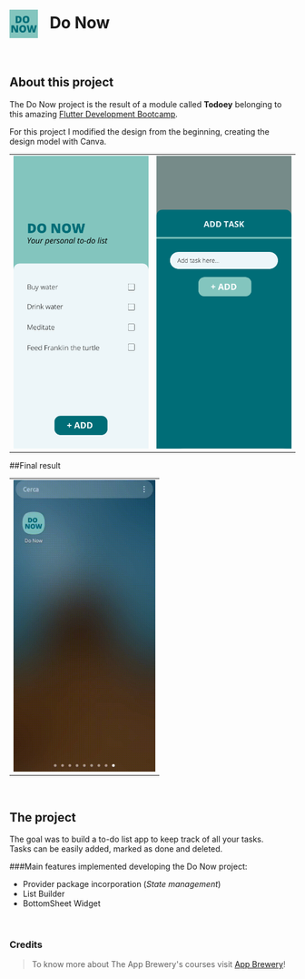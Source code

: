 <h1>
<img src="logo.png" alt="appIcon" width=50 align="center"/>
&ensp;Do Now</h1>

</br>


## About this project
The Do Now project is the result of a
module called **Todoey** belonging to this amazing
<a href="https://www.udemy.com/course/flutter-bootcamp-with-dart/">
Flutter Development Bootcamp</a>.

<p>
For this project I modified the design from the beginning, creating the design model with Canva.
</p>

<table width="500px">
  <tr>
  <td width="250px" padding="10px"><img src="1.png" alt="First_Screen"/> </td>
  <td width="250px" padding="10px"><img src="2.png" alt="Second_Screem"/></td>
  </tr>
</table>

##Final result

<table width="500px">
  <tr>
  <td width="250px" padding="10px"><img src="do_now.gif" alt="MyResult"/> </td>
  </tr>
</table>


</br>

## The project
The goal was to build a to-do list app to keep track of all your tasks.<br>
Tasks can be easily added, marked as done and deleted.

###Main features implemented developing the Do Now project:
- Provider package incorporation (*State management*)
- List Builder
- BottomSheet Widget

</br>

### Credits
>To know more about The App Brewery's courses visit <a href="https://www.appbrewery.co/">App Brewery</a>!
